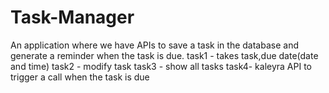 # Task-Manager
An application where we have APIs to save a task in the database and generate a reminder when the task is due.
task1 - takes task,due date(date and time)
task2 - modify task
task3 - show all tasks
task4- kaleyra API to trigger a call when the task is due
